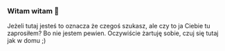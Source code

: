 ### Witam witam 👋

Jeżeli tutaj jesteś to oznacza że czegoś szukasz, ale czy to ja Ciebie tu zaprosiłem? Bo nie jestem pewien. Oczywiście żartuję sobie, czuj się tutaj jak w domu ;)

<!--
**hudziol/hudziol** is a ✨ _special_ ✨ repository because its `README.md` (this file) appears on your GitHub profile.

Here are some ideas to get you started:

- 🔭 I’m currently working on ...
- 🌱 I’m currently learning ...
- 👯 I’m looking to collaborate on ...
- 🤔 I’m looking for help with ...
- 💬 Ask me about ...
- 📫 How to reach me: ...
- 😄 Pronouns: ...
- ⚡ Fun fact: ...
-->
